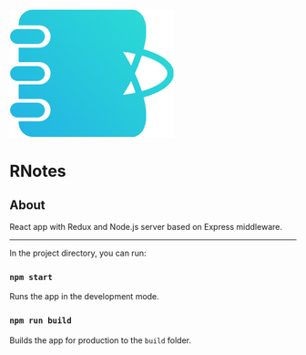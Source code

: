 ![RNotes Logo](/src/img/RNlogo.png)

# RNotes

## About

React app with Redux and Node.js server based on Express middleware.<hr/>

In the project directory, you can run:

### `npm start`

Runs the app in the development mode.

### `npm run build`

Builds the app for production to the `build` folder.